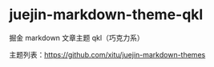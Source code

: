 # juejin-markdown-theme-qkl

掘金 markdown 文章主题 qkl（巧克力系）

主题列表：https://github.com/xitu/juejin-markdown-themes

